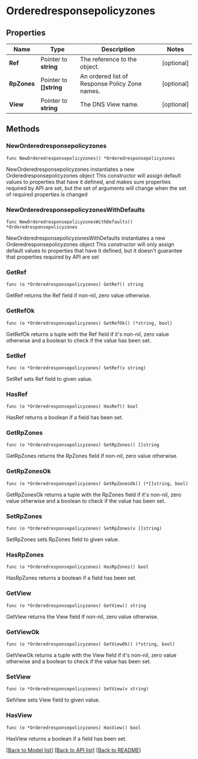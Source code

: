 # Orderedresponsepolicyzones

## Properties

Name | Type | Description | Notes
------------ | ------------- | ------------- | -------------
**Ref** | Pointer to **string** | The reference to the object. | [optional] 
**RpZones** | Pointer to **[]string** | An ordered list of Response Policy Zone names. | [optional] 
**View** | Pointer to **string** | The DNS View name. | [optional] 

## Methods

### NewOrderedresponsepolicyzones

`func NewOrderedresponsepolicyzones() *Orderedresponsepolicyzones`

NewOrderedresponsepolicyzones instantiates a new Orderedresponsepolicyzones object
This constructor will assign default values to properties that have it defined,
and makes sure properties required by API are set, but the set of arguments
will change when the set of required properties is changed

### NewOrderedresponsepolicyzonesWithDefaults

`func NewOrderedresponsepolicyzonesWithDefaults() *Orderedresponsepolicyzones`

NewOrderedresponsepolicyzonesWithDefaults instantiates a new Orderedresponsepolicyzones object
This constructor will only assign default values to properties that have it defined,
but it doesn't guarantee that properties required by API are set

### GetRef

`func (o *Orderedresponsepolicyzones) GetRef() string`

GetRef returns the Ref field if non-nil, zero value otherwise.

### GetRefOk

`func (o *Orderedresponsepolicyzones) GetRefOk() (*string, bool)`

GetRefOk returns a tuple with the Ref field if it's non-nil, zero value otherwise
and a boolean to check if the value has been set.

### SetRef

`func (o *Orderedresponsepolicyzones) SetRef(v string)`

SetRef sets Ref field to given value.

### HasRef

`func (o *Orderedresponsepolicyzones) HasRef() bool`

HasRef returns a boolean if a field has been set.

### GetRpZones

`func (o *Orderedresponsepolicyzones) GetRpZones() []string`

GetRpZones returns the RpZones field if non-nil, zero value otherwise.

### GetRpZonesOk

`func (o *Orderedresponsepolicyzones) GetRpZonesOk() (*[]string, bool)`

GetRpZonesOk returns a tuple with the RpZones field if it's non-nil, zero value otherwise
and a boolean to check if the value has been set.

### SetRpZones

`func (o *Orderedresponsepolicyzones) SetRpZones(v []string)`

SetRpZones sets RpZones field to given value.

### HasRpZones

`func (o *Orderedresponsepolicyzones) HasRpZones() bool`

HasRpZones returns a boolean if a field has been set.

### GetView

`func (o *Orderedresponsepolicyzones) GetView() string`

GetView returns the View field if non-nil, zero value otherwise.

### GetViewOk

`func (o *Orderedresponsepolicyzones) GetViewOk() (*string, bool)`

GetViewOk returns a tuple with the View field if it's non-nil, zero value otherwise
and a boolean to check if the value has been set.

### SetView

`func (o *Orderedresponsepolicyzones) SetView(v string)`

SetView sets View field to given value.

### HasView

`func (o *Orderedresponsepolicyzones) HasView() bool`

HasView returns a boolean if a field has been set.


[[Back to Model list]](../README.md#documentation-for-models) [[Back to API list]](../README.md#documentation-for-api-endpoints) [[Back to README]](../README.md)


